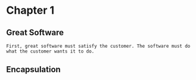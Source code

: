 # Chapter 1
## Great Software
```
First, great software must satisfy the customer. The software must do what the customer wants it to do.
```
## Encapsulation
